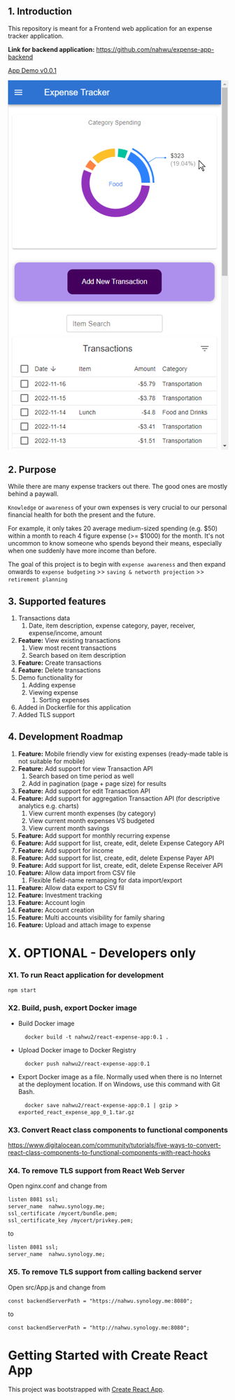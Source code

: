 ## 1. Introduction
This repository is meant for a Frontend web application for an expense tracker application.

**Link for backend application:** https://github.com/nahwu/expense-app-backend

<ins>App Demo v0.0.1</ins>

![alt text](https://github.com/nahwu/expense-app-react/blob/master/public/expense-app-react-demo-v0.0.1.gif "App demo v0.0.1")


## 2. Purpose
While there are many expense trackers out there. The good ones are mostly behind a paywall. 

`Knowledge` or `awareness` of your own expenses is very crucial to our personal financial health for both the present and the future.

For example, it only takes 20 average medium-sized spending (e.g. $50) within a month to reach 4 figure expense (>= $1000) for the month.
It's not uncommon to know someone who spends beyond their means, especially when one suddenly have more income than before. 

The goal of this project is to begin with `expense awareness` and then expand onwards to  `expense budgeting` >> `saving & networth projection` >> `retirement planning`


## 3. Supported features
1. Transactions data
    1. Date, item description, expense category, payer, receiver, expense/income, amount
1. **Feature:** View existing transactions
    1. View most recent transactions
    1. Search based on item description
1. **Feature:** Create transactions
1. **Feature:** Delete transactions
1. Demo functionality for
    1. Adding expense
    1. Viewing expense
        1. Sorting expenses
1. Added in Dockerfile for this application
1. Added TLS support


## 4. Development Roadmap
1. **Feature:** Mobile friendly view for existing expenses (ready-made table is not suitable for mobile)
1. **Feature:** Add support for view Transaction API
    1. Search based on time period as well
    1. Add in pagination (page + page size) for results
1. **Feature:** Add support for edit Transaction API
1. **Feature:** Add support for aggregation Transaction API (for descriptive analytics e.g. charts)
    1. View current month expenses (by category)
    1. View current month expenses VS budgeted
    1. View current month savings
1. **Feature:** Add support for monthly recurring expense
1. **Feature:** Add support for list, create, edit, delete Expense Category API
1. **Feature:** Add support for income
1. **Feature:** Add support for list, create, edit, delete Expense Payer API
1. **Feature:** Add support for list, create, edit, delete Expense Receiver API
1. **Feature:** Allow data import from CSV file
    1. Flexible field-name remapping for data import/export
1. **Feature:** Allow data export to CSV fil
1. **Feature:** Investment tracking
1. **Feature:** Account login
1. **Feature:** Account creation
1. **Feature:** Multi accounts visibility for family sharing
1. **Feature:** Upload and attach image to expense


# X. OPTIONAL - Developers only

### X1. To run React application for development
    npm start

### X2. Build, push, export Docker image
- Build Docker image

        docker build -t nahwu2/react-expense-app:0.1 .

- Upload Docker image to Docker Registry

        docker push nahwu2/react-expense-app:0.1

- Export Docker image as a file. Normally used when there is no Internet at the deployment location. If on Windows, use this command with Git Bash.

        docker save nahwu2/react-expense-app:0.1 | gzip > exported_react_expense_app_0_1.tar.gz


### X3. Convert React class components to functional components
https://www.digitalocean.com/community/tutorials/five-ways-to-convert-react-class-components-to-functional-components-with-react-hooks


### X4. To remove TLS support from React Web Server
Open nginx.conf and change from

    listen 8081 ssl;
    server_name  nahwu.synology.me;
	ssl_certificate /mycert/bundle.pem;
	ssl_certificate_key /mycert/privkey.pem;

to 

    listen 8081 ssl;
    server_name  nahwu.synology.me;


### X5. To remove TLS support from calling backend server
Open src/App.js and change from

    const backendServerPath = "https://nahwu.synology.me:8080";

to

    const backendServerPath = "http://nahwu.synology.me:8080";



# Getting Started with Create React App

This project was bootstrapped with [Create React App](https://github.com/facebook/create-react-app).
